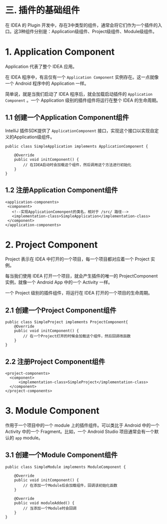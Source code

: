 # 三. 插件的基础组件

在 IDEA 的 Plugin 开发中，存在3中类型的组件，通常会将它们作为一个插件的入口。这3种组件分别是：Application级组件、Project级组件、Module级组件。
# 1. Application Component
Application 代表了整个 IDEA 应用。

在 IDEA 程序中，有且仅有一个 `Application Component` 实例存在。这一点就像一个 Android 程序中的 Application 一样。  

简单说，就是当我们启动了 IDEA 程序后，就会加载启动插件的  `Application Component` 。一个 Application 级别的插件组件将运行在整个 IDEA 的生命周期。  

## 1.1 创建一个Application Component组件
IntelliJ 插件SDK提供了 `ApplicationComponent` 接口，实现这个接口以实现自定义的Application级组件。  

```
public class SimpleApplication implements ApplicationComponent {

    @Override
    public void initComponent() {
        // 在IDEA启动时会加载这个组件，然后调用这个方法进行初始化
    }
}

```  

## 1.2 注册Application Component组件
 
 ```
<application-components>
  <component>
    <!--实现ApplicationComonpent的类名，相对于 /src/ 路径-->
    <implementation-class>SimpleApplication</implementation-class>
  </component>
</application-components>
 ```



# 2. Project Component
Project 表示在 IDEA 中打开的一个项目，每一个项目都对应着一个 Project 实例。

每当我们使用 IDEA 打开一个项目，就会产生插件的唯一的 ProjectComponent 实例，就像一个 Android App 中的一个 Activity 一样。  

一个 Project 级别的插件组件，将运行在 IDEA 打开的一个项目的生命周期。  

## 2.1 创建一个Project Component组件
```
public class SimpleProject implements ProjectComponent{
    @Override
    public void initComponent() {
        // 在一个Project打开的时候会加载这个组件，然后回调改函数
    }
}
```

## 2.2 注册Project Component组件
  ```
<project-components>
    <component>
        <implementation-class>SimpleProject</implementation-class>
    </component>  
</project-components>
  ```

# 3. Module Component
作用于一个项目中的一个 module 上的插件组件。可以类比于 Android 中的一个 Activity 中的一个 Fragment。比如，一个 Android Studio 项目通常会有一个默认的 `app` module。 

## 3.1 创建一个Module Component组件
```
public class SimpleModule implements ModuleComponent {

    @Override
    public void initComponent() {
        // 在添加一个Module后会加载组件，回调该初始化函数
    }

    @Override
    public void moduleAdded() {
        // 当添加一个Module时会回调
    }
}
```  





